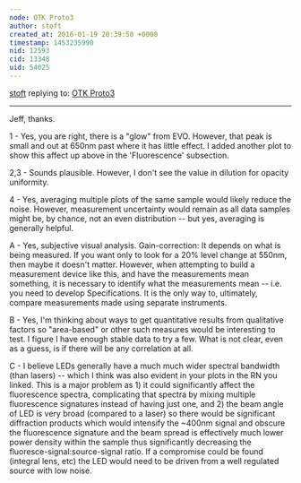 ```yaml
---
node: OTK Proto3
author: stoft
created_at: 2016-01-19 20:39:50 +0000
timestamp: 1453235990
nid: 12593
cid: 13348
uid: 54025
---
```




[stoft](../profile/stoft) replying to: [OTK Proto3](../notes/stoft/01-19-2016/otk-proto3)

----
Jeff, thanks.

1 - Yes, you are right, there is a "glow" from EVO. However, that peak is small and out at 650nm past where it has little effect. I added another plot to show this affect up above in the 'Fluorescence' subsection.

2,3 - Sounds plausible. However, I don't see the value in dilution for opacity uniformity.

4 - Yes, averaging multiple plots of the same sample would likely reduce the noise. However, measurement uncertainty would remain as all data samples might be, by chance, not an even distribution -- but yes, averaging is generally helpful.

A - Yes, subjective visual analysis. Gain-correction: It depends on what is being measured. If you want only to look for a 20% level change at 550nm, then maybe it doesn't matter. However, when attempting to build a measurement device like this, and have the measurements mean something, it is necessary to identify what the measurements mean -- i.e. you need to develop Specifications. It is the only way to, ultimately, compare measurements made using separate instruments.

B - Yes, I'm thinking about ways to get quantitative results from qualitative factors so "area-based" or other such measures would be interesting to test. I figure I have enough stable data to try a few. What is not clear, even as a guess, is if there will be any correlation at all.

C - I believe LEDs generally have a much much wider spectral bandwidth (than lasers) -- which I think was also evident in your plots in the RN you linked. This is a major problem as 1) it could significantly affect the fluorescence spectra, complicating that spectra by mixing multiple fluorescence signatures instead of having just one, and 2) the beam angle of LED is very broad (compared to a laser) so there would be significant diffraction products which would intensify the ~400nm signal and obscure the fluorescence signature and the beam spread is effectively much lower power density within the sample thus significantly decreasing the fluoresce-signal:source-signal ratio. If a compromise could be found (integral lens, etc) the LED would need to be driven from a well regulated source with low noise.

